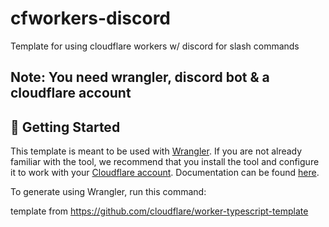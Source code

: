 # cfworkers-discord

Template for using cloudflare workers w/ discord for slash commands

## Note: You need wrangler, discord bot & a cloudflare account

## 🔋 Getting Started

This template is meant to be used with [Wrangler](https://github.com/cloudflare/wrangler). If you are not already familiar with the tool, we recommend that you install the tool and configure it to work with your [Cloudflare account](https://dash.cloudflare.com). Documentation can be found [here](https://developers.cloudflare.com/workers/tooling/wrangler/).

To generate using Wrangler, run this command:

template from https://github.com/cloudflare/worker-typescript-template